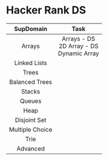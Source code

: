 # Hacker Rank DS

| **SupDomain** |                  **Task**                  |
| :-----------------: | :-----------------------------------------------: |
|       Arrays       | Arrays - DS<br />2D Array - DS<br />Dynamic Array |
|    Linked Lists    |                                                  |
|        Trees        |                                                  |
|   Balanced Trees   |                                                  |
|       Stacks       |                                                  |
|       Queues       |                                                  |
|        Heap        |                                                  |
|    Disjoint Set    |                                                  |
|   Multiple Choice   |                                                  |
|        Trie        |                                                  |
|      Advanced      |                                                  |
